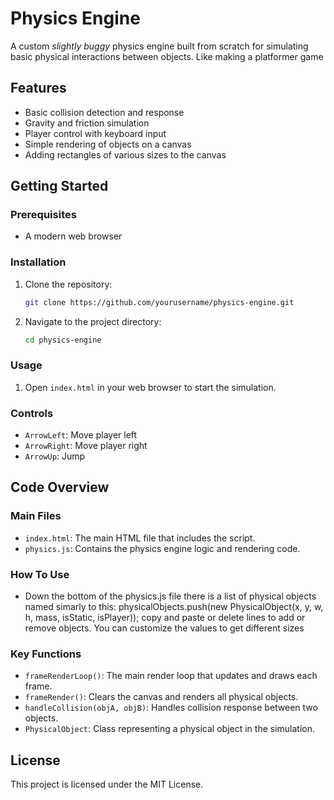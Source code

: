 # Physics Engine

A custom *slightly buggy* physics engine built from scratch for simulating basic physical interactions between objects. Like making a platformer game

## Features

- Basic collision detection and response
- Gravity and friction simulation
- Player control with keyboard input
- Simple rendering of objects on a canvas
- Adding rectangles of various sizes to the canvas 

## Getting Started

### Prerequisites

- A modern web browser

### Installation

1. Clone the repository:
    ```sh
    git clone https://github.com/yourusername/physics-engine.git
    ```
2. Navigate to the project directory:
    ```sh
    cd physics-engine
    ```

### Usage

1. Open `index.html` in your web browser to start the simulation.

### Controls

- `ArrowLeft`: Move player left
- `ArrowRight`: Move player right
- `ArrowUp`: Jump

## Code Overview

### Main Files

- `index.html`: The main HTML file that includes the script.
- `physics.js`: Contains the physics engine logic and rendering code.

### How To Use
- Down the bottom of the physics.js file there is a list of physical objects named simarly to this: physicalObjects.push(new PhysicalObject(x, y, w, h, mass, isStatic, isPlayer)); copy and paste or delete lines to add or remove objects. You can customize the values to get different sizes

### Key Functions

- `frameRenderLoop()`: The main render loop that updates and draws each frame.
- `frameRender()`: Clears the canvas and renders all physical objects.
- `handleCollision(objA, objB)`: Handles collision response between two objects.
- `PhysicalObject`: Class representing a physical object in the simulation.

## License

This project is licensed under the MIT License.